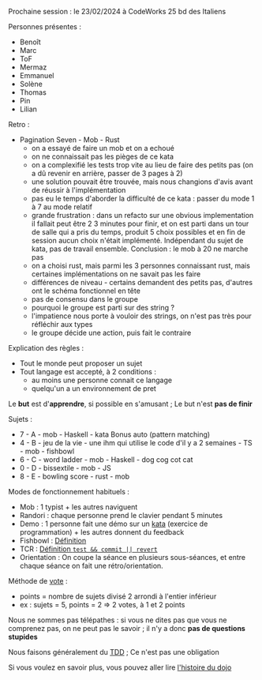 Prochaine session : le 23/02/2024 à CodeWorks 25 bd des Italiens

Personnes présentes :
- Benoît
- Marc
- ToF
- Mermaz
- Emmanuel
- Solène
- Thomas
- Pin
- Lilian

Retro :
- Pagination Seven - Mob - Rust
  - on a essayé de faire un mob et on a echoué
  - on ne connaissait pas les pièges de ce kata
  - on a complexifié les tests trop vite au lieu de faire des petits pas (on a dû revenir en arrière, passer de 3 pages à 2)
  - une solution pouvait être trouvée, mais nous changions d'avis avant de réussir à l'implémentation
  - pas eu le temps d'aborder la difficulté de ce kata : passer du mode 1 à 7 au mode relatif
  - grande frustration : dans un refacto sur une obvious implementation il fallait peut être 2 3 minutes pour finir, et on est parti dans un tour de salle qui a pris du temps, produit 5 choix possibles et en fin de session aucun choix n'était implémenté. Indépendant du sujet de kata, pas de travail ensemble. Conclusion : le mob à 20 ne marche pas
  - on a choisi rust, mais parmi les 3 personnes connaissant rust, mais certaines implémentations on ne savait pas les faire
  - différences de niveau - certains demandent des petits pas, d'autres ont le schéma fonctionnel en tête 
  - pas de consensu dans le groupe
  - pourquoi le groupe est parti sur des string ?
  - l'impatience nous porte à vouloir des strings, on n'est pas très pour réfléchir aux types
  - le groupe décide une action, puis fait le contraire

Explication des règles :
- Tout le monde peut proposer un sujet
- Tout langage est accepté, à 2 conditions :
  - au moins une personne connait ce langage
  - quelqu'un a un environnement de pret

Le **but** est d'**apprendre**, si possible en s'amusant ;
Le but n'est **pas de finir**

Sujets :
- 7 - A - mob - Haskell - kata Bonus auto (pattern matching)
- 4 - B - jeu de la vie - une ihm qui utilise le code d'il y a 2 semaines - TS - mob - fishbowl
- 6 - C - word ladder - mob - Haskell - dog cog cot cat
- 0 - D - bissextile - mob - JS
- 8 - E - bowling score - rust - mob

Modes de fonctionnement habituels :
- Mob : 1 typist + les autres naviguent
- Randori : chaque personne prend le clavier pendant 5 minutes
- Demo : 1 personne fait une démo sur un [kata] (exercice de programmation) + les autres donnent du feedback
- Fishbowl : [Définition][fishbowl]
- TCR : [Définition `test && commit || revert`][tcr]
- Orientation : On coupe la séance en plusieurs sous-séances,
  et entre chaque séance on fait une rétro/orientation.

Méthode de [vote] :
- points = nombre de sujets divisé 2 arrondi à l'entier inférieur
- ex : sujets = 5, points = 2 => 2 votes, à 1 et 2 points

Nous ne sommes pas télépathes :
si vous ne dites pas que vous ne comprenez pas, on ne peut pas le savoir ;
il n'y a donc **pas de questions stupides**

Nous faisons généralement du [TDD][test_driven_development] ;
Ce n'est pas une obligation

Si vous voulez en savoir plus, vous pouvez aller lire [l'histoire du dojo]

[kata]: https://web.archive.org/web/20040423023001/http://www.pragprog.com/pragdave/Practices/CodeKata.rdoc
[fishbowl]: https://en.wikipedia.org/wiki/Fishbowl_%28conversation%29
[tcr]: https://medium.com/@kentbeck_7670/test-commit-revert-870bbd756864
[vote]: https://emmanuelpaatz.com/dojosurvey
[test_driven_development]: https://fr.wikipedia.org/wiki/Test_driven_development
[l'histoire du dojo]: https://github.com/dojo-developpement-paris/dojo-developpement-paris.github.io/blob/main/history.md
